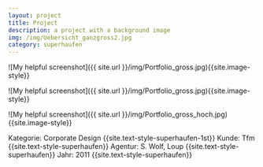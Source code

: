 ```yaml
---
layout: project
title: Project
description: a project with a background image
img: /img/Uebersicht_ganzgross2.jpg
category: superhaufen
---
```


![My helpful screenshot]({{ site.url }}/img/Portfolio_gross.jpg){{site.image-style}}

![My helpful screenshot]({{ site.url }}/img/Portfolio_gross.jpg){{site.image-style}}

![My helpful screenshot]({{ site.url }}/img/Portfolio_gross_hoch.jpg){{site.image-style}}

Kategorie: Corporate Design
{{site.text-style-superhaufen-1st}}
Kunde: Tfm
{{site.text-style-superhaufen}}
Agentur: S. Wolf, Loup
{{site.text-style-superhaufen}}
Jahr: 2011
{{site.text-style-superhaufen}}

